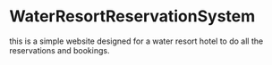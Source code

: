# WaterResortReservationSystem
this is a simple website designed for a water resort hotel to do all the reservations and bookings.
